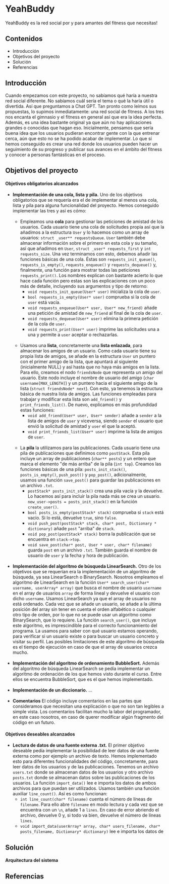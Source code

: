 # YeahBuddy
YeahBuddy es la red social por y para amantes del fitness que necesitas!
## Contenidos
- Introducción
- Objetivos del proyecto
- Solución
- Referencias
## Introducción
Cuando empezamos con este proyecto, no sabíamos qué haría a nuestra red social diferente. No sabíamos cuál sería el tema o qué la haría útil o divertida. Así que preguntamos a Chat GPT. Tan pronto como leímos sus propuestas, lo supimos inmediatamente: una red social de fitness. A los tres nos encanta el gimnasio y el fitness en general así que era la idea perfecta. Además, es una idea bastante original ya que aún no hay aplicaciones grandes o conocidas que hagan eso. Inicialmente, pensamos que sería buena idea que los usuarios pudieran encontrar gente con la que entrenar cerca, aún que esto no se ha podido acabar de implementar. Lo que sí hemos conseguido es crear una red donde los usuarios pueden hacer un seguimiento de su progreso y publicar sus avances en el ámbito del fitness y conocer a personas fantásticas en el proceso.
## Objetivos del proyecto
#### Objetivos obligatorios alcanzados
- **Implementación de una cola, lista y pila.**
Uno de los objetivos obligatorios que se requería era el de implementar al menos una cola, lista y pila para alguna funcionalidad del proyecto. Hemos conseguido implementar las tres y así es cómo:<br/><br/>
    - Empleamos una **cola** para gestionar las peticiones de amistad de los usuarios. Cada usuario tiene una cola de solicitudes propia así que la añadimos a la estructura `User` y lo hacemos como un array de usuarios: `struct _user** requestsQueue`. `User` también debe almacenar información sobre el primero en esta cola y su tamaño, así que añadimos en `User`, `struct _user* requests_first` y `int requests_size`. Una vez terminamos con esto, debemos añadir las funciones básicas de una cola. Éstas son `requests_init_queue()`, `requests_is_empty()`, `requests_enqueue()` y `requests_dequeue()` y, finalmente, una función para mostrar todas las peticiones `requests_print()`. Los nombres explican con bastante acierto lo que hace cada función pero estas son las explicaciones con un poco más de detalle, incluyendo sus argumentos y tipo de retorno:
        - `void requests_init_queue(User* user)` inicializa la cola de `user`.
        - `bool requests_is_empty(User* user)` comprueba si la cola de `user` está vacía.
        - `void requests_enqueue(User* user, User* new_friend)` añade una petición de amistad de `new_friend` al final de la cola de `user`.
        - `void requests_dequeue(User* user)` elimina la primera petición de la cola de `user`.
        - `void requests_print(User* user)` imprime las solicitudes una a una y permite a `user` aceptar o rechazarlas.<br/><br/>
    - Usamos una **lista**, concretamente una **lista enlazada**, para almacenar los amigos de un usuario. Como cada usuario tiene su propia lista de amigos, se añade en la estructura `User` un puntero con el primer amigo de la lista, que apuntará al siguiente (inicialmente NULL) y así hasta que no haya más amigos en la lista. Para ello, creamos el nodo `friendsNode` que representa un amigo del usuario. Este nodo incluye el nombre de usuario del amigo (`char username[MAX_LENGTH]`) y un puntero hacia el siguiente amigo de la lista (`struct friendsNode* next`). Con esto, ya tenemos la estructura básica de nuestra lista de amigos. Las funciones empleadas para trabajar y modificar esta lista son `add_friend()` y `print_friends_list()`. De nuevo, explicamos en más profundidad estas funciones:
        - `void add_friend(User* user, User* sender)` añade a `sender` a la lista de amigos de `user` y viceversa, siendo `sender` el usuario que envió la solicitud de amistad y `user` el que la aceptó.
        - `void print_friends_list(User* user)` imprime la lista de amigos de `user`.<br/><br/>
    - La **pila** la utilizamos para las publicaciones. Cada usuario tiene una pila de publicaciones que definimos como `postStack`. Esta pila incluye un array de publicaciones (`char** posts`) y un entero que marca el elemento "de más arriba" de la pila (`int top`). Creamos las funciones básicas de una pila: `posts_init_stack()`, `posts_is_empty()`, `push_post()` y `pop_post()`, adicionalmente, usamos una función `save_post()` para guardar las publicaciones en un archivo `.txt`.
        - `postStack* posts_init_stack()` crea una pila vacía y la devuelve. Lo hacemos así para incluir la pila nada más se crea un usuario. `new_user->posts = posts_init_stack()` en la función `create_user()`.
        - `bool posts_is_empty(postStack* stack)` comprueba si `stack` está vacío. Si lo está, devuelve `true`, sino `false`.
        - `void push_post(postStack* stack, char* post, Dictionary * dictionary)` añade `post` "arriba" de `stack`. 
        - `void pop_post(postStack* stack)` borra la publicación que se encuentra en `stack->top`.
        - `void save_post(char* post, User * user, char* filename)` guarda `post` en un archivo `.txt`. También guarda el nombre de usuario de `user` y la fecha y hora de publicación.<br/><br/>
- **Implementación del algoritmo de búsqueda LinearSearch.**
Otro de los objetivos que se requerían era la implementación de un algoritmo de búsqueda, ya sea LinearSearch o BinarySearch. Nosotros empleamos el algoritmo de LinearSearch en la función `User* search_user(char* username, userArray* array)` que busca el nombre de usuario `username` en el array de usuarios `array` de forma lineal y devuelve el usuario con dicho `username`.  Usamos LinearSearch ya que el array de usuarios no está ordenado. Cada vez que se añade un usuario, se añade a la última posición del array sin tener en cuenta el orden alfabético o cualquier otro tipo de orden, por lo que no se puede usar un algoritmo como BinarySearch, que lo requiere.
La función `search_user()`, que incluye este algoritmo, es imprescindible para el correcto funcionamiento del programa. La usamos para saber con qué usuario estamos operando, para verificar si un usuario existe o para buscar un usuario concreto y visitar su perfil.
Las posibles limitaciones de este algoritmo de búsqueda es el tiempo de ejecución en caso de que el array de usuarios crezca mucho.<br/><br/>
- **Implementación del algoritmo de ordenamiento BubbleSort.**
Además del algoritmo de búsqueda LinearSearch se pedía implementar un algoritmo de ordenación de los que hemos visto durante el curso. Entre ellos se encuentra BubbleSort, que es el que hemos implementado.<br/><br/>
- **Implementación de un diccionario.**
...<br/><br/>
- **Comentarios**
El código incluye comentarios en las partes que consideramos que necesitan una explicación o que no son tan legibles a simple vista. Los comentarios facilitan mucho la labor del programador, en este caso nosotros, en caso de querer modificar algún fragmento del código en un futuro.
#### Objetivos deseables alcanzados
- **Lectura de datos de una fuente externa .txt.**
El primer objetivo deseable pedía implementar la posibilidad de leer datos de una fuente externa como por ejemplo un archivo de texto. Hemos implementado esto para diferentes funcionalidades del código, concretamente, para leer datos de los usuarios y de las publicaciones.
Tenemos un archivo `users.txt` donde se almacenan datos de los usuarios y otro archivo `posts.txt` donde se almacenan datos sobre las publicaciones de los usuarios. La función `import_data()` lee e importa los datos de ambos archivos para que puedan ser utilizados. Usamos también una función auxiliar `line_count()`. Así es como funcionan:
    - `int line_count(char* filename)` cuenta el número de líneas de `filename`. Para ello abre `filename` en modo lectura y cada vez que se encuentra con un `\n`, añade 1 a `lines`. En caso de error abriendo el archivo, devuelve 0 y, si todo va bien, devuelve el número de líneas `lines`.
    - `void import_data(userArray* array, char* users_filename, char* posts_filename, Dictionary* dictionary)` lee e importa los datos de 
## Solución
#### Arquitectura del sistema

## Referencias